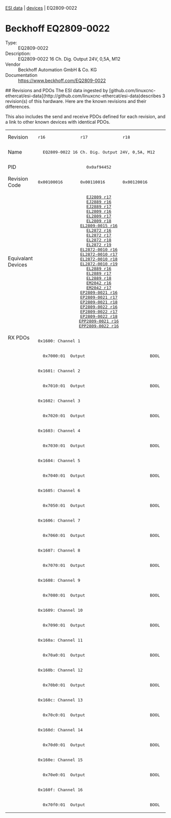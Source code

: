<div class="nav"><a href="/esi-data">ESI data</a> | <a href="/esi-data/devices">devices</a> | EQ2809-0022</div>

#  Beckhoff EQ2809-0022

<dl>
  <dt>Type:</dt><dd>EQ2809-0022</dd>
  <dt>Description:</dt><dd>EQ2809-0022 16 Ch. Dig. Output 24V, 0,5A, M12</dd>
  <dt>Vendor</dt><dd>Beckhoff Automation GmbH & Co. KG</dd>
  <dt>Documentation</dt><dd><a href="https://www.beckhoff.com/EQ2809-0022">https://www.beckhoff.com/EQ2809-0022</a></dd>
</dl>
## Revisions and PDOs
The ESI data ingested by [github.com/linuxcnc-ethercat/esi-data](http://github.com/linuxcnc-ethercat/esi-data)describes 3 revision(s) of this hardware.  Here are the known revisions and their differences.

This also includes the send and receive PDOs defined for each revision, and a link to other known devices with identical PDOs.

<table>
<tr >
<td class="first">Revision</td>
<td ><pre>r16</pre></td>
<td ><pre>r17</pre></td>
<td ><pre>r18</pre></td>
</tr>
<tr >
<td class="first">Name</td>
<td  colspan=3 align="center"><pre>EQ2809-0022 16 Ch. Dig. Output 24V, 0,5A, M12</pre></td>
</tr>
<tr >
<td class="first">PID</td>
<td  colspan=3 align="center"><pre>0x0af94452</pre></td>
</tr>
<tr >
<td class="first">Revision Code</td>
<td ><pre>0x00100016</pre></td>
<td ><pre>0x00110016</pre></td>
<td ><pre>0x00120016</pre></td>
</tr>
<tr >
<td class="first">Equivalant Devices</td>
<td  colspan=3 align="center"><pre><a href="EJ2809">EJ2809 r17</a><br/><a href="EJ2889">EJ2889 r16</a><br/><a href="EJ2889">EJ2889 r17</a><br/><a href="EL2809">EL2809 r16</a><br/><a href="EL2809">EL2809 r17</a><br/><a href="EL2809">EL2809 r18</a><br/><a href="EL2809-0015">EL2809-0015 r16</a><br/><a href="EL2872">EL2872 r16</a><br/><a href="EL2872">EL2872 r17</a><br/><a href="EL2872">EL2872 r18</a><br/><a href="EL2872">EL2872 r19</a><br/><a href="EL2872-0010">EL2872-0010 r16</a><br/><a href="EL2872-0010">EL2872-0010 r17</a><br/><a href="EL2872-0010">EL2872-0010 r18</a><br/><a href="EL2872-0010">EL2872-0010 r19</a><br/><a href="EL2889">EL2889 r16</a><br/><a href="EL2889">EL2889 r17</a><br/><a href="EL2889">EL2889 r18</a><br/><a href="EM2042">EM2042 r16</a><br/><a href="EM2042">EM2042 r17</a><br/><a href="EP2809-0021">EP2809-0021 r16</a><br/><a href="EP2809-0021">EP2809-0021 r17</a><br/><a href="EP2809-0021">EP2809-0021 r18</a><br/><a href="EP2809-0022">EP2809-0022 r16</a><br/><a href="EP2809-0022">EP2809-0022 r17</a><br/><a href="EP2809-0022">EP2809-0022 r18</a><br/><a href="EPP2809-0021">EPP2809-0021 r16</a><br/><a href="EPP2809-0022">EPP2809-0022 r16</a></pre></td>
</tr>
<tr class="rxpdo pdosection">
<td class="first" rowspan=32 valign=top>RX PDOs</td>
<td colspan=3 align="left"><pre>0x1600: Channel 1</pre></td>
<td></td>
</tr>
<tr class="rxpdo">
<td  colspan=3 align="left"><pre>  0x7000:01  Output                          BOOL</pre></td>
</tr>
<tr class="rxpdo pdosection">
<td  colspan=3 align="left"><pre>0x1601: Channel 2</pre></td>
</tr>
<tr class="rxpdo">
<td  colspan=3 align="left"><pre>  0x7010:01  Output                          BOOL</pre></td>
</tr>
<tr class="rxpdo pdosection">
<td  colspan=3 align="left"><pre>0x1602: Channel 3</pre></td>
</tr>
<tr class="rxpdo">
<td  colspan=3 align="left"><pre>  0x7020:01  Output                          BOOL</pre></td>
</tr>
<tr class="rxpdo pdosection">
<td  colspan=3 align="left"><pre>0x1603: Channel 4</pre></td>
</tr>
<tr class="rxpdo">
<td  colspan=3 align="left"><pre>  0x7030:01  Output                          BOOL</pre></td>
</tr>
<tr class="rxpdo pdosection">
<td  colspan=3 align="left"><pre>0x1604: Channel 5</pre></td>
</tr>
<tr class="rxpdo">
<td  colspan=3 align="left"><pre>  0x7040:01  Output                          BOOL</pre></td>
</tr>
<tr class="rxpdo pdosection">
<td  colspan=3 align="left"><pre>0x1605: Channel 6</pre></td>
</tr>
<tr class="rxpdo">
<td  colspan=3 align="left"><pre>  0x7050:01  Output                          BOOL</pre></td>
</tr>
<tr class="rxpdo pdosection">
<td  colspan=3 align="left"><pre>0x1606: Channel 7</pre></td>
</tr>
<tr class="rxpdo">
<td  colspan=3 align="left"><pre>  0x7060:01  Output                          BOOL</pre></td>
</tr>
<tr class="rxpdo pdosection">
<td  colspan=3 align="left"><pre>0x1607: Channel 8</pre></td>
</tr>
<tr class="rxpdo">
<td  colspan=3 align="left"><pre>  0x7070:01  Output                          BOOL</pre></td>
</tr>
<tr class="rxpdo pdosection">
<td  colspan=3 align="left"><pre>0x1608: Channel 9</pre></td>
</tr>
<tr class="rxpdo">
<td  colspan=3 align="left"><pre>  0x7080:01  Output                          BOOL</pre></td>
</tr>
<tr class="rxpdo pdosection">
<td  colspan=3 align="left"><pre>0x1609: Channel 10</pre></td>
</tr>
<tr class="rxpdo">
<td  colspan=3 align="left"><pre>  0x7090:01  Output                          BOOL</pre></td>
</tr>
<tr class="rxpdo pdosection">
<td  colspan=3 align="left"><pre>0x160a: Channel 11</pre></td>
</tr>
<tr class="rxpdo">
<td  colspan=3 align="left"><pre>  0x70a0:01  Output                          BOOL</pre></td>
</tr>
<tr class="rxpdo pdosection">
<td  colspan=3 align="left"><pre>0x160b: Channel 12</pre></td>
</tr>
<tr class="rxpdo">
<td  colspan=3 align="left"><pre>  0x70b0:01  Output                          BOOL</pre></td>
</tr>
<tr class="rxpdo pdosection">
<td  colspan=3 align="left"><pre>0x160c: Channel 13</pre></td>
</tr>
<tr class="rxpdo">
<td  colspan=3 align="left"><pre>  0x70c0:01  Output                          BOOL</pre></td>
</tr>
<tr class="rxpdo pdosection">
<td  colspan=3 align="left"><pre>0x160d: Channel 14</pre></td>
</tr>
<tr class="rxpdo">
<td  colspan=3 align="left"><pre>  0x70d0:01  Output                          BOOL</pre></td>
</tr>
<tr class="rxpdo pdosection">
<td  colspan=3 align="left"><pre>0x160e: Channel 15</pre></td>
</tr>
<tr class="rxpdo">
<td  colspan=3 align="left"><pre>  0x70e0:01  Output                          BOOL</pre></td>
</tr>
<tr class="rxpdo pdosection">
<td  colspan=3 align="left"><pre>0x160f: Channel 16</pre></td>
</tr>
<tr class="rxpdo">
<td  colspan=3 align="left"><pre>  0x70f0:01  Output                          BOOL</pre></td>
</tr>
</table>
